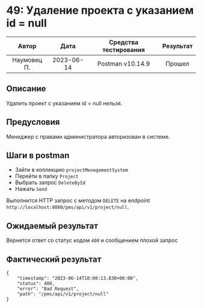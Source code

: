 # 49: Удаление проекта  с указанием id = null

|    Автор    |    Дата    | Средства тестирования | Результат |
|:-----------:|:----------:|:---------------------:|:---------:|
| Наумовец П. | 2023-06-14 |   Postman v10.14.9    |  Прошел   |

## Описание

Удалить проект с указанием id = null нельзя.

## Предусловия

Менеджер с правами администратора авторизован в системе.

## Шаги в postman

* Зайти в коллекцию `projectMenegementSystem`
* Перейти в папку `Project`
* Выбрать запрос `DeleteById`
* Нажать `Send`

Выполнится HTTP запрос с методом `DELETE` на endpoint `http://localhost:8080/pms/api/v1/project/null`.

## Ожидаемый результат

Вернется ответ со статус кодом `400` и сообщением плохой запрос

## Фактический результат

```
{
    "timestamp": "2023-06-14T10:00:13.830+00:00",
    "status": 400,
    "error": "Bad Request",
    "path": "/pms/api/v1/project/null"
}
```